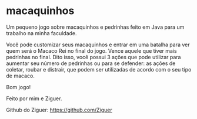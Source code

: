 # macaquinhos

Um pequeno jogo sobre macaquinhos e pedrinhas feito em Java para um trabalho na minha faculdade. 

Você pode customizar seus macaquinhos e entrar em uma batalha para ver quem será o Macaco Rei no final do jogo. Vence aquele que tiver mais pedrinhas no final.
Dito isso, você possui 3 ações que pode utilizar para aumentar seu número de pedrinhas ou para se defender: as ações de coletar, roubar e distrair, que podem ser utilizadas de acordo com o seu tipo de macaco.

Bom jogo!

Feito por mim e Ziguer.

Github do Ziguer: https://github.com/Ziguer
